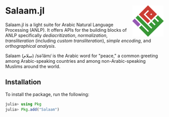 # Salaam.jl <img src="docs/src/assets/logo.png" align="right" width="100"/>
Salaam.jl is a light suite for Arabic Natural Language Processing (ANLP). It offers APIs for the building blocks of ANLP specifically _dediacritization_, _normalization_, _transliteration_ (including _custom transliteration_), _simple encoding_, and _orthographical analysis_.

Salaam (سلام) /səˈläm/ is the Arabic word for "peace," a common greeting among Arabic-speaking countries and among non-Arabic-speaking Muslims around the world.
## Installation
To install the package, run the following:
```julia
julia> using Pkg
julia> Pkg.add("Salaam")
```